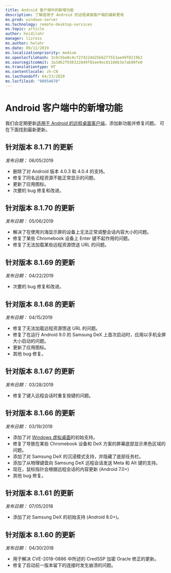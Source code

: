 ```yaml
---
title: Android 客户端中的新增功能
description: 了解适用于 Android 的远程桌面客户端的最新更改
ms.prod: windows-server
ms.technology: remote-desktop-services
ms.topic: article
author: heidilohr
manager: lizross
ms.author: helohr
ms.date: 09/11/2019
ms.localizationpriority: medium
ms.openlocfilehash: 3c0c5be0c4cf274224d25b62f7553ae49f8219b2
ms.sourcegitcommit: 3a3d62f938322849f81ee9ec01186b3e7ab90fe0
ms.translationtype: HT
ms.contentlocale: zh-CN
ms.lasthandoff: 04/23/2020
ms.locfileid: "80854670"
---
```

# <a name="whats-new-in-the-android-client"></a>Android 客户端中的新增功能

我们会定期更新[适用于 Android 的远程桌面客户端](remote-desktop-android.md)，添加新功能并修复问题。 可在下面找到最新更新。

## <a name="updates-for-version-8171"></a>针对版本 8.1.71 的更新

*发布日期：* 06/05/2019

- 删除了对 Android 版本 4.0.3 和 4.0.4 的支持。
- 修复了同名远程资源不能正常显示的问题。
- 更新了应用图标。
- 次要的 bug 修复和改进。

## <a name="updates-for-version-8170"></a>针对版本 8.1.70 的更新

*发布日期：* 05/06/2019

- 解决了在使用刘海显示屏的设备上无法正常调整会话内容大小的问题。
- 修复了某些 Chromebook 设备上 Enter 键不起作用的问题。
- 修复了无法加载某些远程资源馈送 URL 的问题。

## <a name="updates-for-version-8169"></a>针对版本 8.1.69 的更新

*发布日期：* 04/22/2019

- 次要的 bug 修复和改进。

## <a name="updates-for-version-8168"></a>针对版本 8.1.68 的更新

*发布日期：* 04/15/2019

- 修复了无法加载远程资源馈送 URL 的问题。
- 修复了在运行 Android 9.0 的 Samsung DeX 上首次启动时，应用以手机全屏大小启动的问题。
- 更新了应用图标。
- 其他 bug 修复。

## <a name="updates-for-version-8167"></a>针对版本 8.1.67 的更新

*发布日期：* 03/28/2019

- 修复了键入远程会话时重复按键的问题。

## <a name="updates-for-version-8166"></a>针对版本 8.1.66 的更新

*发布日期：* 03/19/2019

- 添加了对 [Windows 虚拟桌面](https://aka.ms/wvd)的初始支持。
- 修复了导致在某些 Chromebook 设备和 DeX 方案的屏幕底部显示黑色区域的问题。
- 添加了对 Samsung DeX 的沉浸模式支持，并隐藏了底部任务栏。
- 添加了从物理键盘向 Samsung DeX 远程会话发送 Meta 和 Alt 键的支持。
- 现在，鼠标指针会根据远程会话的内容更新 (Android 7.0+)
- 其他 bug 修复。

## <a name="updates-for-version-8161"></a>针对版本 8.1.61 的更新

*发布日期：* 07/05/2018

- 添加了对 Samsung DeX 的初始支持 (Android 8.0+)。

## <a name="updates-for-version-8160"></a>针对版本 8.1.60 的更新

*发布日期：* 04/30/2018

- 用于解决 CVE-2018-0886 中所述的 CredSSP 加密 Oracle 修正的更新。
- 修复了启动前一版本留下的连接时发生崩溃的问题。
